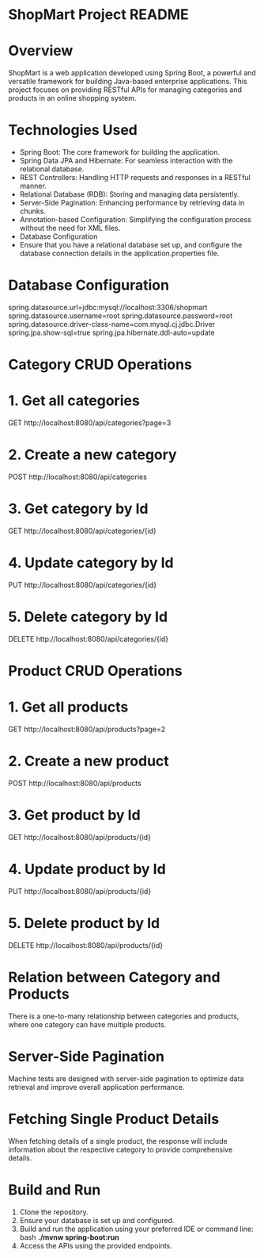 
# ShopMart Project README

# Overview
ShopMart is a web application developed using Spring Boot, a powerful and versatile framework for building Java-based enterprise applications. This project focuses on providing RESTful APIs for managing categories and products in an online shopping system.

# Technologies Used
* Spring Boot: The core framework for building the application.
* Spring Data JPA and Hibernate: For seamless interaction with the relational database.
* REST Controllers: Handling HTTP requests and responses in a RESTful manner.
* Relational Database (RDB): Storing and managing data persistently.
* Server-Side Pagination: Enhancing performance by retrieving data in chunks.
* Annotation-based Configuration: Simplifying the configuration process without the need for XML files.
* Database Configuration
* Ensure that you have a relational database set up, and configure the database connection details in the application.properties file.

# Database Configuration
spring.datasource.url=jdbc:mysql://localhost:3306/shopmart
spring.datasource.username=root
spring.datasource.password=root
spring.datasource.driver-class-name=com.mysql.cj.jdbc.Driver
spring.jpa.show-sql=true
spring.jpa.hibernate.ddl-auto=update
# Category CRUD Operations
# 1. Get all categories
GET http://localhost:8080/api/categories?page=3
# 2. Create a new category
POST http://localhost:8080/api/categories
# 3. Get category by Id
GET http://localhost:8080/api/categories/{id}
# 4. Update category by Id
PUT http://localhost:8080/api/categories/{id}
# 5. Delete category by Id
DELETE http://localhost:8080/api/categories/{id}
# Product CRUD Operations
# 1. Get all products
GET http://localhost:8080/api/products?page=2
# 2. Create a new product
POST http://localhost:8080/api/products
# 3. Get product by Id
GET http://localhost:8080/api/products/{id}
# 4. Update product by Id
PUT http://localhost:8080/api/products/{id}
# 5. Delete product by Id
DELETE http://localhost:8080/api/products/{id}
# Relation between Category and Products
There is a one-to-many relationship between categories and products, where one category can have multiple products.

# Server-Side Pagination
Machine tests are designed with server-side pagination to optimize data retrieval and improve overall application performance.

# Fetching Single Product Details
When fetching details of a single product, the response will include information about the respective category to provide comprehensive details.

# Build and Run
1. Clone the repository.
2. Ensure your database is set up and configured.
3. Build and run the application using your preferred IDE or command line:
bash
**./mvnw spring-boot:run**
4. Access the APIs using the provided endpoints.
